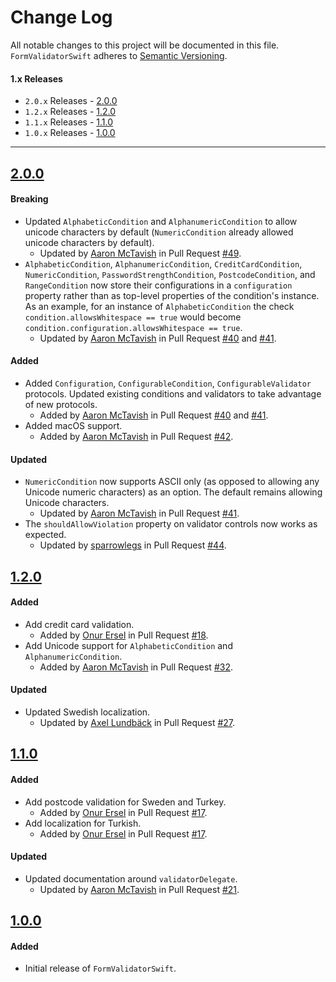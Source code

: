 # Change Log

All notable changes to this project will be documented in this file.
`FormValidatorSwift` adheres to [Semantic Versioning](http://semver.org/).

#### 1.x Releases
- `2.0.x` Releases - [2.0.0](#200)
- `1.2.x` Releases - [1.2.0](#120)
- `1.1.x` Releases - [1.1.0](#110)
- `1.0.x` Releases - [1.0.0](#100)

---

## [2.0.0](https://github.com/ustwo/formvalidator-swift/releases/tag/v2.0.0)

#### Breaking
- Updated `AlphabeticCondition` and `AlphanumericCondition` to allow unicode characters by default (`NumericCondition` already allowed unicode characters by default).
    - Updated by [Aaron McTavish](https://github.com/aamctustwo) in Pull Request [#49](https://github.com/ustwo/formvalidator-swift/pull/49).
- `AlphabeticCondition`, `AlphanumericCondition`, `CreditCardCondition`, `NumericCondition`, `PasswordStrengthCondition`, `PostcodeCondition`, and `RangeCondition` now store their configurations in a `configuration` property rather than as top-level properties of the condition's instance. As an example, for an instance of `AlphabeticCondition` the check `condition.allowsWhitespace == true` would become `condition.configuration.allowsWhitespace == true`.
    - Updated by [Aaron McTavish](https://github.com/aamctustwo) in Pull Request [#40](https://github.com/ustwo/formvalidator-swift/pull/40) and [#41](https://github.com/ustwo/formvalidator-swift/pull/41).

#### Added
- Added `Configuration`, `ConfigurableCondition`, `ConfigurableValidator` protocols. Updated existing conditions and validators to take advantage of new protocols.
    - Added by [Aaron McTavish](https://github.com/aamctustwo) in Pull Request [#40](https://github.com/ustwo/formvalidator-swift/pull/40) and [#41](https://github.com/ustwo/formvalidator-swift/pull/41).
- Added macOS support.
    - Added by [Aaron McTavish](https://github.com/aamctustwo) in Pull Request [#42](https://github.com/ustwo/formvalidator-swift/pull/42).

#### Updated
- `NumericCondition` now supports ASCII only (as opposed to allowing any Unicode numeric characters) as an option. The default remains allowing Unicode characters.
    - Updated by [Aaron McTavish](https://github.com/aamctustwo) in Pull Request [#41](https://github.com/ustwo/formvalidator-swift/pull/41).
- The `shouldAllowViolation` property on validator controls now works as expected.
    - Updated by [sparrowlegs](https://github.com/sparrowlegs) in Pull Request [#44](https://github.com/ustwo/formvalidator-swift/pull/44).

## [1.2.0](https://github.com/ustwo/formvalidator-swift/releases/tag/v1.2.0)

#### Added
- Add credit card validation.
    - Added by [Onur Ersel](https://github.com/onurersel) in Pull Request [#18](https://github.com/ustwo/formvalidator-swift/pull/18).
- Add Unicode support for `AlphabeticCondition` and `AlphanumericCondition`.
    - Added by [Aaron McTavish](https://github.com/aamctustwo) in Pull Request [#32](https://github.com/ustwo/formvalidator-swift/pull/32).

#### Updated
- Updated Swedish localization.
    - Updated by [Axel Lundbäck](https://github.com/axellundback) in Pull Request [#27](https://github.com/ustwo/formvalidator-swift/pull/27).

## [1.1.0](https://github.com/ustwo/formvalidator-swift/releases/tag/v1.1.0)

#### Added
- Add postcode validation for Sweden and Turkey.
    - Added by [Onur Ersel](https://github.com/onurersel) in Pull Request [#17](https://github.com/ustwo/formvalidator-swift/pull/17).
- Add localization for Turkish.
    - Added by [Onur Ersel](https://github.com/onurersel) in Pull Request [#17](https://github.com/ustwo/formvalidator-swift/pull/17).

#### Updated
- Updated documentation around `validatorDelegate`.
    - Updated by [Aaron McTavish](https://github.com/aamctustwo) in Pull Request [#21](https://github.com/ustwo/formvalidator-swift/pull/21).

## [1.0.0](https://github.com/ustwo/formvalidator-swift/releases/tag/v1.0.0)

#### Added
- Initial release of `FormValidatorSwift`.
